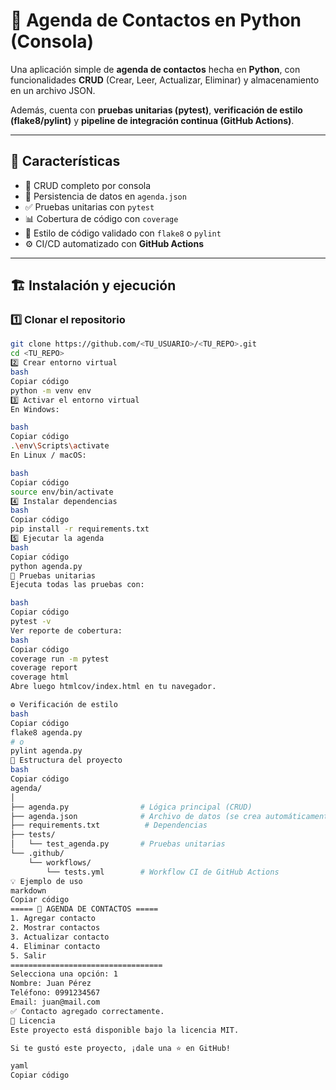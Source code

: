 # 📅 Agenda de Contactos en Python (Consola)

Una aplicación simple de **agenda de contactos** hecha en **Python**, con funcionalidades **CRUD** (Crear, Leer, Actualizar, Eliminar) y almacenamiento en un archivo JSON.

Además, cuenta con **pruebas unitarias (pytest)**, **verificación de estilo (flake8/pylint)** y **pipeline de integración continua (GitHub Actions)**.

---

## 🚀 Características

- 🧠 CRUD completo por consola
- 💾 Persistencia de datos en `agenda.json`
- ✅ Pruebas unitarias con `pytest`
- 📊 Cobertura de código con `coverage`
- 🧹 Estilo de código validado con `flake8` o `pylint`
- ⚙️ CI/CD automatizado con **GitHub Actions**

---

## 🏗️ Instalación y ejecución

### 1️⃣ Clonar el repositorio
```bash
git clone https://github.com/<TU_USUARIO>/<TU_REPO>.git
cd <TU_REPO>
2️⃣ Crear entorno virtual
bash
Copiar código
python -m venv env
3️⃣ Activar el entorno virtual
En Windows:

bash
Copiar código
.\env\Scripts\activate
En Linux / macOS:

bash
Copiar código
source env/bin/activate
4️⃣ Instalar dependencias
bash
Copiar código
pip install -r requirements.txt
5️⃣ Ejecutar la agenda
bash
Copiar código
python agenda.py
🧪 Pruebas unitarias
Ejecuta todas las pruebas con:

bash
Copiar código
pytest -v
Ver reporte de cobertura:
bash
Copiar código
coverage run -m pytest
coverage report
coverage html
Abre luego htmlcov/index.html en tu navegador.

⚙️ Verificación de estilo
bash
Copiar código
flake8 agenda.py
# o
pylint agenda.py
🧰 Estructura del proyecto
bash
Copiar código
agenda/
│
├── agenda.py                # Lógica principal (CRUD)
├── agenda.json              # Archivo de datos (se crea automáticamente)
├── requirements.txt          # Dependencias
├── tests/
│   └── test_agenda.py       # Pruebas unitarias
└── .github/
    └── workflows/
        └── tests.yml        # Workflow CI de GitHub Actions
💡 Ejemplo de uso
markdown
Copiar código
===== 📅 AGENDA DE CONTACTOS =====
1. Agregar contacto
2. Mostrar contactos
3. Actualizar contacto
4. Eliminar contacto
5. Salir
==================================
Selecciona una opción: 1
Nombre: Juan Pérez
Teléfono: 0991234567
Email: juan@mail.com
✅ Contacto agregado correctamente.
🧾 Licencia
Este proyecto está disponible bajo la licencia MIT.

Si te gustó este proyecto, ¡dale una ⭐ en GitHub!

yaml
Copiar código
